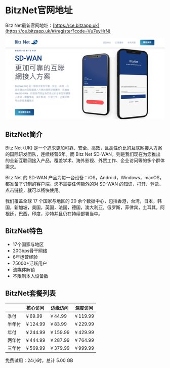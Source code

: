 # BitzNet官网地址

Bitz Net最新官网地址：[https://ce.bitzapp.uk](https://ce.bitzapp.uk/#/register?code=Vu7eyHrN)

[![BitzNet最新官网](bitz_uxtt_20230831_073935.png)](https://xuv.cc/ouybitz)

## BitzNet简介

Bitz Net (UK) 是一个追求更加可靠、安全、高效，且高性价比的互联网接入方案的国际研发团队，连续经营6年。而 Bitz Net SD-WAN，则是我们现在为您推出的全新互联网接入产品，覆盖学术、海外影视、外贸工作、企业访问等的多个群体需求。

Bitz Net 的 SD-WAN 产品为每一台设备：iOS，Android，Windows，macOS，都准备了订制的客户端。您不需要任何额外的对 SD-WAN 的知识，打开、登录、点击链接，就可以畅快使用。

我们覆盖全球 17 个国家与地区的 20 余个数据中心，包括香港，台湾，日本，韩国，新加坡，美国，英国，法国，德国，澳大利亚，俄罗斯，菲律宾，土耳其，阿根廷，巴西，印度，沙特并且仍在持续部署当中。

## BitzNet特色

* 17个国家与地区
* 20Gbps骨干网络
* 6年运营经验
* 75000+活跃用户
* 流媒体解锁
* 不限制本人设备数

## BitzNet套餐列表

||核心访问|边缘访问|深度访问|
|----|----|----|----|
|季付|￥69.99|￥44.99|￥119.99|
|半年付|￥124.99|￥83.99|￥229.99|
|年付|￥244.99|￥159.99|￥429.99|
|两年付|￥444.99|￥287.99|￥764.99|
|三年付|￥569.99|￥379.99|￥999.99|

免费试用：24小时，总计 5.00 GB
